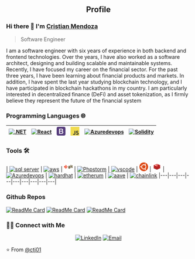 
<p align="center">
 <h2 align="center">Profile</h2>
</p>

### Hi there 👋 I'm [Cristian Mendoza](https://www.linkedin.com/in/ctj01/)
> Software Engineer

<div>
 <p>
I am a software engineer with six years of experience in both backend and frontend technologies. Over the years, I have also worked as a software architect, designing and building scalable and maintainable systems.
Recently, I have focused my career on the financial sector. For the past three years, I have been learning about financial products and markets. In addition, I have spent the last year studying blockchain technology, and I have participated in blockchain hackathons in my country.
I am particularly interested in decentralized finance (DeFi) and asset tokenization, as I firmly believe they represent the future of the financial system
</p>
</div>

### Programming Languages 🌐

| [<img src="https://upload.wikimedia.org/wikipedia/commons/thumb/7/7d/Microsoft_.NET_logo.svg/456px-Microsoft_.NET_logo.svg.png" alt=".NET" width="24">](https://dotnet.microsoft.com/) | [<img src="https://w7.pngwing.com/pngs/403/269/png-transparent-react-react-native-logos-brands-in-colors-icon-thumbnail.png" alt="React" width="24">](https://react.dev/)  |  [<img src="https://raw.githubusercontent.com/github/explore/80688e429a7d4ef2fca1e82350fe8e3517d3494d/topics/bootstrap/bootstrap.png" alt="Bootstrap" width="24">](https://getbootstrap.com/) |  [<img src="https://raw.githubusercontent.com/github/explore/80688e429a7d4ef2fca1e82350fe8e3517d3494d/topics/javascript/javascript.png" alt="jQuery" width="24">](https://jquery.com/) | [<img src="https://techairgroup.com/wp-content/uploads/2021/02/microsoft-azure-devops-logo.jpg" alt="Azuredevops" width="24">](https://azure.microsoft.com/en-us/products/devops) | [<img src="https://bitcoinwiki.org/wp-content/uploads/2023/12/400px-Solidity.png" alt="Solidity" width="24">](https://soliditylang.org/)
|---|---|---|---|---|---|
 
### Tools 🛠️

| [<img src="https://brandslogos.com/wp-content/uploads/thumbs/microsoft-sql-server-logo-vector.svg" alt="sql server" width="38">](https://www.microsoft.com/es-co/sql-server/sql-server-2022) |  [<img src="https://images.folloze.com/image/upload/v1715884638/qpxqhez126l0qutasbkt.webp" alt="aws" width="24">](https://aws.amazon.com/console/) | [<img src="https://raw.githubusercontent.com/github/explore/80688e429a7d4ef2fca1e82350fe8e3517d3494d/topics/git/git.png" alt="Git" width="24">](https://git-scm.com/) |  [<img src="https://logonoid.com/images/phpstorm-logo.png" alt="Phpstorm" width="24">](https://www.jetbrains.com/phpstorm/) | [<img src="https://upload.wikimedia.org/wikipedia/commons/thumb/2/2d/Visual_Studio_Code_1.18_icon.svg/1200px-Visual_Studio_Code_1.18_icon.svg.png" alt="vscode" width="24">](https://code.visualstudio.com/) | [<img src="https://raw.githubusercontent.com/github/explore/80688e429a7d4ef2fca1e82350fe8e3517d3494d/topics/ubuntu/ubuntu.png" alt="Ubuntu" width="24">](https://ubuntu.com/)  |  [<img src="https://raw.githubusercontent.com/github/explore/80688e429a7d4ef2fca1e82350fe8e3517d3494d/topics/redis/redis.png" alt="Redis" width="24">](https://redis.io/) | [<img src="https://techairgroup.com/wp-content/uploads/2021/02/microsoft-azure-devops-logo.jpg" alt="Azuredevops" width="24">](https://azure.microsoft.com/en-us/products/devops) | [<img src="https://pbs.twimg.com/profile_images/1317925773425168384/XQkaoFRg_400x400.jpg" alt="hardhat" width="20">](https://hardhat.org/) | [<img src="https://encrypted-tbn0.gstatic.com/images?q=tbn:ANd9GcRThN02Tsu0Qf6R4u0LY3LQEBK6heqzuwbroQ&s" alt="etherum" width="24">](https://ethereum.org/en/) | [<img src="https://logowik.com/content/uploads/images/aave-coin6263.jpg" alt="aave" width="30">](https://staging.aave.com/) | [<img src="https://i.pinimg.com/originals/06/43/0d/06430d50ac94bc24c4da1344343852f1.jpg" alt="chainlink" width="22">](https://chain.link/)
|---|---|---|---|---|---|---|---|---|

### Github Repos

[![ReadMe Card](https://github-readme-stats.vercel.app/api/pin/?username=ctj01&repo=dex&show_owner=true)](https://github.com/ctj01/Dex)
[![ReadMe Card](https://github-readme-stats.vercel.app/api/pin/?username=ctj01&repo=uniswap-single&show_owner=true)](https://github.com/ctj01/uniswap-single)
[![ReadMe Card](https://github-readme-stats.vercel.app/api/pin/?username=ctj01&repo=Crosschain-nft-minter&show_owner=true)](https://github.com/ctj01/Crosschain-nft-minter)

<h3> 🤝🏻 Connect with Me </h3>

<p align="center">
<a href="https://www.linkedin.com/in/ctj01/" target="_blank"><img alt="LinkedIn" src="https://img.shields.io/badge/LinkedIn-@ctj01-blue?style=flat&logo=linkedin"></a>
<a href="mailto:cristianmt023@gmail.com"><img alt="Email" src="https://img.shields.io/badge/Email-cristianmt023@gmail.com-blue?style=flat&logo=gmail"></a>
</p>


⭐️ From [@ctj01](https://github.com/ctj01)
